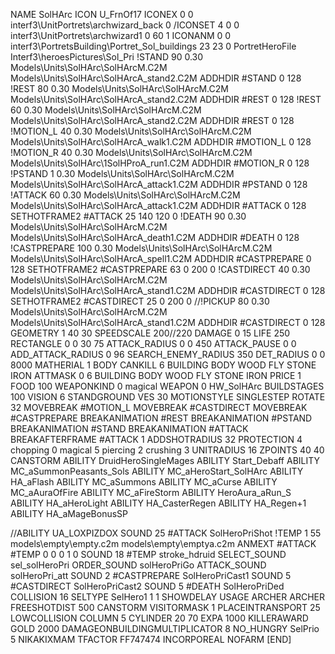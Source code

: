 NAME SolHArc
ICON U_FrnOf17
ICONEX 0 0 interf3\UnitPortrets\archwizard_back 0
/ICONSET 4 0 0 interf3\UnitPortrets\archwizard1 0 60 1
ICONANM 0 0 interf3\PortretsBuilding\Portret_Sol_buildings 23 23 0
PortretHeroFile Interf3\heroesPictures\Sol_Pri
!STAND         90 0.30 Models\Units\SolHArc\SolHArcM.C2M Models\Units\SolHArc\SolHArcA_stand2.C2M
ADDHDIR #STAND 0 128
!REST          80 0.30 Models\Units\SolHArc\SolHArcM.C2M Models\Units\SolHArc\SolHArcA_stand2.C2M
ADDHDIR #REST 0 128
!REST          60 0.30 Models\Units\SolHArc\SolHArcM.C2M Models\Units\SolHArc\SolHArcA_stand2.C2M
ADDHDIR #REST 0 128
!MOTION_L      40 0.30 Models\Units\SolHArc\SolHArcM.C2M Models\Units\SolHArc\SolHArcA_walk1.C2M
ADDHDIR #MOTION_L 0 128
!MOTION_R      40 0.30 Models\Units\SolHArc\SolHArcM.C2M Models\Units\SolHArc\1SolHProA_run1.C2M
ADDHDIR #MOTION_R 0 128
!PSTAND        1  0.30 Models\Units\SolHArc\SolHArcM.C2M Models\Units\SolHArc\SolHArcA_attack1.C2M
ADDHDIR #PSTAND 0 128 
!ATTACK        60 0.30 Models\Units\SolHArc\SolHArcM.C2M Models\Units\SolHArc\SolHArcA_attack1.C2M
ADDHDIR #ATTACK 0 128
SETHOTFRAME2 #ATTACK 25 140 120 0
!DEATH         90 0.30 Models\Units\SolHArc\SolHArcM.C2M Models\Units\SolHArc\SolHArcA_death1.C2M
ADDHDIR #DEATH 0 128
!CASTPREPARE   100 0.30 Models\Units\SolHArc\SolHArcM.C2M Models\Units\SolHArc\SolHArcA_spell1.C2M
ADDHDIR #CASTPREPARE 0 128
SETHOTFRAME2 #CASTPREPARE 63 0 200 0
!CASTDIRECT    40 0.30 Models\Units\SolHArc\SolHArcM.C2M Models\Units\SolHArc\SolHArcA_stand1.C2M
ADDHDIR #CASTDIRECT 0 128
SETHOTFRAME2 #CASTDIRECT 25 0 200 0
//!PICKUP    80 0.30 Models\Units\SolHArc\SolHArcM.C2M Models\Units\SolHArc\SolHArcA_stand1.C2M
ADDHDIR #CASTDIRECT 0 128
GEOMETRY 1 40 30
SPEEDSCALE 200//220
DAMAGE   0 15
LIFE     250
RECTANGLE 0 0 30 75
ATTACK_RADIUS 0 0 450
ATTACK_PAUSE 0 0
ADD_ATTACK_RADIUS 0 96
SEARCH_ENEMY_RADIUS 350
DET_RADIUS 0 0 8000
MATHERIAL 1 BODY
CANKILL 6 BUILDING BODY WOOD FLY STONE IRON
ATTMASK 0 6 BUILDING BODY WOOD FLY STONE IRON
PRICE 1 FOOD 100
WEAPONKIND 0 magical
WEAPON 0 HW_SolHArc
BUILDSTAGES 100
VISION 6
STANDGROUND
VES 30
MOTIONSTYLE SINGLESTEP
ROTATE 32
MOVEBREAK #MOTION_L
MOVEBREAK #CASTDIRECT
MOVEBREAK #CASTPREPARE
BREAKANIMATION #REST
BREAKANIMATION #PSTAND
BREAKANIMATION #STAND
BREAKANIMATION #ATTACK
BREAKAFTERFRAME #ATTACK 1
ADDSHOTRADIUS 32
PROTECTION 4 chopping 0 magical 5 piercing 2 crushing 3
UNITRADIUS 16
ZPOINTS 40 40
CANSTORM
ABILITY DruidHeroSingleMages
ABILITY Start_Debaff
ABILITY MC_aSummonPeasants_Sols
ABILITY MC_aHeroStart_SolHArc
ABILITY HA_aFlash
ABILITY MC_aSummons
ABILITY MC_aCurse
ABILITY MC_aAuraOfFire
ABILITY MC_aFireStorm
ABILITY HeroAura_aRun_S
ABILITY HA_aHeroLight
ABILITY HA_CasterRegen
ABILITY HA_Regen+1
ABILITY HA_aMageBonusSP

//ABILITY UA_LOXPIZDOX
SOUND 25 #ATTACK SolHeroPriShot
!TEMP  1 55 models\empty\empty.c2m models\empty\emptya.c2m
ANMEXT #ATTACK #TEMP 0 0 0 1 0
SOUND 18 #TEMP stroke_hdruid
SELECT_SOUND sel_solHeroPri
ORDER_SOUND solHeroPriGo
ATTACK_SOUND solHeroPri_att
SOUND 2 #CASTPREPARE SolHeroPriCast1
SOUND 5 #CASTDIRECT SolHeroPriCast2
SOUND 5 #DEATH SolHeroPriDed
COLLISION 16
SELTYPE SelHero1 1 1
SHOWDELAY
USAGE ARCHER
ARCHER
FREESHOTDIST 500
CANSTORM
VISITORMASK 1
PLACEINTRANSPORT 25
LOWCOLLISION
COLUMN 5
CYLINDER 20 70
EXPA 1000
KILLERAWARD             GOLD 2000
DAMAGEONBUILDINGMULTIPLICATOR 8
NO_HUNGRY
SelPrio 5
NIKAKIXMAM
TFACTOR FF747474
INCORPOREAL
NOFARM
[END]